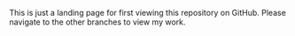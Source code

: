 This is just a landing page for first viewing this repository on GitHub. Please navigate to the other branches to view my work.
